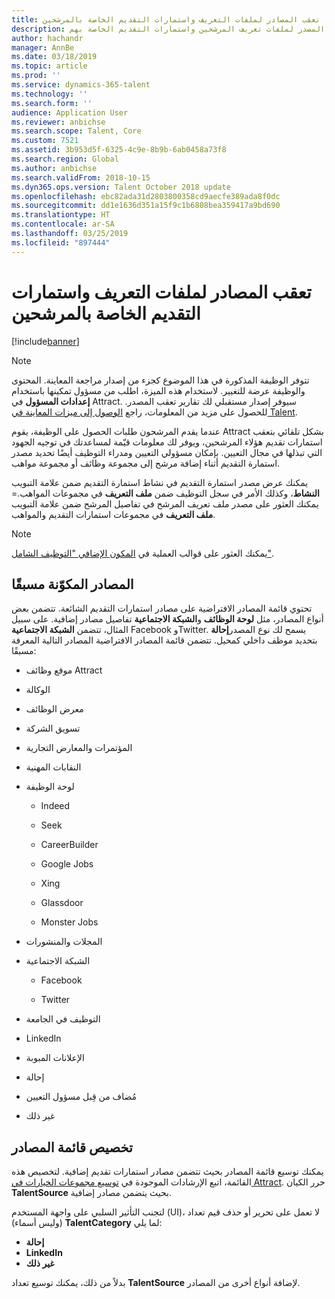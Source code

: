 ```yaml
---
title: تعقب المصادر لملفات التعريف واستمارات التقديم الخاصة بالمرشحين
description: يوفر هذا الموضوع معلومات حول تعقب المصدر لملفات تعريف المرشحين واستمارات التقديم الخاصة بهم.
author: hachandr
manager: AnnBe
ms.date: 03/18/2019
ms.topic: article
ms.prod: ''
ms.service: dynamics-365-talent
ms.technology: ''
ms.search.form: ''
audience: Application User
ms.reviewer: anbichse
ms.search.scope: Talent, Core
ms.custom: 7521
ms.assetid: 3b953d5f-6325-4c9e-8b9b-6ab0458a73f8
ms.search.region: Global
ms.author: anbichse
ms.search.validFrom: 2018-10-15
ms.dyn365.ops.version: Talent October 2018 update
ms.openlocfilehash: ebc82ada31d2803800358cd9aecfe389ada8f0dc
ms.sourcegitcommit: dd1e1636d351a15f9c1b6808bea359417a9bd690
ms.translationtype: HT
ms.contentlocale: ar-SA
ms.lasthandoff: 03/25/2019
ms.locfileid: "897444"
---
```

# <a name="track-sources-for-candidate-profiles-and-applications"></a>تعقب المصادر لملفات التعريف واستمارات التقديم الخاصة بالمرشحين 

[!include[banner](../includes/banner.md)]

> [!NOTE] 
> تتوفر الوظيفة المذكورة في هذا الموضوع كجزء من إصدار مراجعة المعاينة. المحتوى والوظيفة عرضة للتغيير. لاستخدام هذه الميزة، اطلب من مسؤول تمكينها باستخدام **إعدادات المسؤول** في Attract. سيوفر إصدار مستقبلي لك تقارير تعقب المصدر. للحصول على مزيد من المعلومات، راجع [الوصول إلى ميزات المعاينة في Talent‬](https://docs.microsoft.com/en-us/dynamics365/unified-operations/talent/access-preview-feature).

عندما يقدم المرشحون طلبات الحصول على الوظيفة، يقوم Attract بشكل تلقائي بتعقب استمارات تقديم هؤلاء المرشحين، ويوفر لك معلومات قيّمة لمساعدتك في توجيه الجهود التي تبذلها في مجال التعيين. بإمكان مسؤولي التعيين ومدراء التوظيف أيضًا تحديد مصدر استمارة التقديم أثناء إضافة مرشح إلى مجموعة وظائف أو مجموعة مواهب.‬

يمكنك عرض مصدر استمارة التقديم في نشاط استمارة التقديم ضمن علامة التبويب **النشاط**، وكذلك الأمر في سجل التوظيف ضمن **ملف التعريف** في مجموعات المواهب.= يمكنك العثور على مصدر ملف تعريف المرشح في تفاصيل المرشح ضمن علامة التبويب **ملف التعريف** في مجموعات استمارات التقديم والمواهب.

> [!NOTE] 
> يمكنك العثور على قوالب العملية في [المكون الإضافي "التوظيف الشامل"](https://docs.microsoft.com/en-us/dynamics365/unified-operations/talent/attract-comprehensive-hiring).

## <a name="pre-configured-sources"></a>المصادر المكوّنة مسبقًا

تحتوي قائمة المصادر الافتراضية على مصادر استمارات التقديم الشائعة. تتضمن بعض أنواع المصادر، مثل **لوحة الوظائف** و**الشبكة الاجتماعية** تفاصيل مصادر إضافية. على سبيل المثال، تتضمن **الشبكة الاجتماعية** Facebook وTwitter. يسمح لك نوع المصدر**إحالة‬** بتحديد موظف داخلي كمحيل. تتضمن قائمة المصادر الافتراضية المصادر التالية المعرفة مسبقًا:

-   موقع وظائف Attract

-   الوكالة

-   معرض الوظائف

-   تسويق الشركة

-   المؤتمرات والمعارض التجارية

-   النقابات المهنية

-   لوحة الوظيفة

    -   Indeed

    -   Seek

    -   CareerBuilder

    -   Google Jobs

    -   Xing

    -   Glassdoor

    -   Monster Jobs

-   المجلات والمنشورات

-   الشبكة الاجتماعية

    -   Facebook

    -   Twitter

-   التوظيف في الجامعة

-   LinkedIn

-   الإعلانات المبوبة

-   إحالة

-   مُضاف من قِبل مسؤول التعيين

-   ‏‏غير ذلك

## <a name="customize-the-source-list"></a>تخصيص قائمة المصادر 

يمكنك توسيع قائمة المصادر بحيث تتضمن مصادر استمارات تقديم إضافية. لتخصيص هذه القائمة، اتبع الإرشادات الموجودة في [توسيع مجموعات الخيارات في Attract‬](https://docs.microsoft.com/en-us/dynamics365/unified-operations/talent/extensibility-attract#extending-option-sets-in-attract). حرر الكيان **TalentSource‎** بحيث يتضمن مصادر إضافية. 

لتجنب التأثير السلبي على واجهة المستخدم (UI)، لا تعمل على تحرير أو حذف قيم تعداد (وليس أسماء) **TalentCategory** لما يلي:

- **إحالة**
- **LinkedIn**
- **‏‏غير ذلك**

بدلاً من ذلك، يمكنك توسيع تعداد **TalentSource** لإضافة أنواع أخرى من المصادر.
